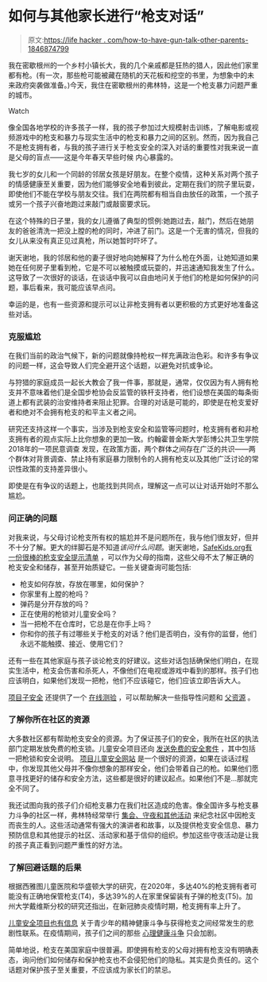 # 如何与其他家长进行“枪支对话”

> 原文:[https://life hacker . com/how-to-have-gun-talk-other-parents-1846874799](https://lifehacker.com/how-to-have-the-gun-talk-with-other-parents-1846874799)

我在密歇根州的一个乡村小镇长大，我的几个亲戚都是狂热的猎人，因此他们家里都有枪。(有一次，那些枪可能被藏在随机的天花板和挖空的书里，为想象中的未来政府突袭做准备。)今天，我住在密歇根州的弗林特，这是一个枪支暴力问题严重的城市。

Watch

像全国各地学校的许多孩子一样，我的孩子参加过大规模射击训练，了解电影或视频游戏中的枪支和暴力与现实生活中的枪支和暴力之间的区别。然而，因为我自己不是枪支拥有者，与我的孩子进行关于枪支安全的深入对话的重要性对我来说一直是父母的盲点——这是今年春天早些时候 内心暴露的。

我七岁的女儿和一个同龄的邻居女孩是好朋友。在整个疫情，这种关系对两个孩子的情感健康至关重要，因为他们能够安全地看到彼此，定期在我们的院子里玩耍，即使他们不能在学校与朋友交往。我们在两院都有相当自由放任的政策，一个孩子或另一个孩子兴奋地跑过来敲门或敲窗要求玩。

在这个特殊的日子里，我的女儿遵循了典型的惯例:她跑过去，敲门，然后在她朋友的爸爸清洗一把没上膛的枪的同时，冲进了前门。这是一个无害的情况，但我的女儿从来没有真正见过真枪，所以她暂时吓坏了。

谢天谢地，我的邻居和他的妻子很好地向她解释了为什么枪在外面，让她知道如果她在任何房子里看到枪，它是不可以被触摸或玩耍的，并迅速通知我发生了什么。这导致了一次很好的谈话，在谈话中我可以自由地问关于他们的枪是如何保护的问题，事后看来，我可能应该早点问。

幸运的是，也有一些资源和提示可以让非枪支拥有者以更积极的方式更好地准备这些对话。

### **克服尴尬**

在我们当前的政治气候下，新的问题就像持枪权一样充满政治色彩。和许多有争议的问题一样，这会导致人们完全避开这个话题，以避免对抗或争论。

与狩猎的家庭成员一起长大教会了我一件事，那就是，通常，仅仅因为有人拥有枪支并不意味着他们是全国步枪协会反监管的铁杆支持者，他们设想在美国的每条街道上都有武装的治安维持者来阻止犯罪。合理的对话是可能的，即使是在枪支爱好者和绝对不会拥有枪支的和平主义者之间。

研究还支持这样一个事实，当涉及到枪支安全和监管等问题时，枪支拥有者和非枪支拥有者的观点实际上比你想象的更加一致。约翰霍普金斯大学彭博公共卫生学院2018年的一项民意调查 发现，在政策方面，两个群体之间存在广泛的共识——两个群体对背景调查、禁止持有家庭暴力限制令的人拥有枪支以及其他广泛讨论的常识性政策的支持差异很小。

即使是在有争议的话题上，也能找到共同点，理解这一点可以让对话开始时不那么尴尬。

### **问正确的问题**

对我来说，与父母讨论枪支所有权的尴尬并不是问题所在，我与他们很友好，但并不十分了解。更大的绊脚石是不知道*该问什么问题*。谢天谢地，[SafeKids.org有一份很棒的枪支安全提示清单](https://www.safekids.org/tip/gun-safety-tips) ，可以作为父母的指南，这些父母不太了解正确的枪支安全和储存，甚至开始质疑它。一些关键查询可能包括:

*   枪支如何存放，存放在哪里，如何保护？
*   你家里有上膛的枪吗？
*   弹药是分开存放的吗？
*   正在使用的枪锁对儿童安全吗？
*   当一把枪不在仓库时，它总是在你手上吗？
*   你和你的孩子有过哪些关于枪支的对话？他们是否明白，没有你的监督，他们永远不能触摸、接近、使用它们？

还有一些在其他家庭与孩子谈论枪支的好建议。这些对话包括确保他们明白，在现实生活中，枪支会伤害和杀死人，不像他们在电视或游戏中看到的那样。孩子们也应该明白，如果他们发现一把枪，他们不应该碰它，他们应该立即告诉大人。

[项目子安全](https://projectchildsafe.org/) 还提供了一个 [在线测验](https://projectchildsafe.org/parents-and-gun-owners/) ，可以帮助解决一些指导性问题和 [父资源](https://projectchildsafe.org/parents-resources/) 。

### **了解你所在社区的资源**

大多数社区都有帮助枪支安全的资源。为了保证孩子们的安全，我所在社区的执法部门定期发放免费的枪支锁。儿童安全项目还向 [发送免费的安全套件](https://projectchildsafe.org/safety/get-a-safety-kit/) ，其中包括一把枪锁和安全说明。 [项目儿童安全网站](https://projectchildsafe.org/) 是一个很好的资源，如果在谈话过程中，你发现其他父母并不像你想象的那样安全，他们会带着自己的枪。如果他们愿意寻找更好的储存和安全方法，这些都是很好的建议起点。如果他们不是…那就完全不同了。

我还试图向我的孩子们介绍枪支暴力在我们社区造成的危害。像全国许多与枪支暴力斗争的社区一样，弗林特经常举行 [集会、守夜和其他活动](https://www.flintside.com/inthenews/stop-the-violence-rally-flint.aspx) 来纪念社区中因枪支而丧生的人。这些活动通常有强大的演讲者和故事，以及提供枪支安全信息、暴力预防信息和其他提示的社区、活动家和基于信仰的组织。参加这些守夜活动是让我的孩子真正看到问题严重性的好方法。

### **了解回避话题的后果**

根据西雅图儿童医院和华盛顿大学的研究，在2020年，多达40%的枪支拥有者可能没有正确地保管枪支(T4)，多达39%的人在家里保留装有子弹的枪支(T5)。加州大学戴维斯分校的研究还指出，在新冠肺炎疫情时期，枪支拥有率上升了。

[儿童安全项目也有信息](https://www.youtube.com/watch?v=L8NC96VUft0) 关于青少年的精神健康斗争与获得枪支之间经常发生的悲剧性联系。在疫情期间，孩子们之间的那些 [心理健康斗争](https://www.usnews.com/news/national-news/articles/2021-05-11/fixing-the-childrens-mental-health-crisis-it-takes-a-community) 只会加剧。

简单地说，枪支在美国家庭中很普遍。即使拥有枪支的父母对拥有枪支没有明确表态，询问他们如何储存和保护枪支也不会侵犯他们的隐私。其实是负责任的。这个话题对保护孩子至关重要，不应该成为家长们的禁忌。